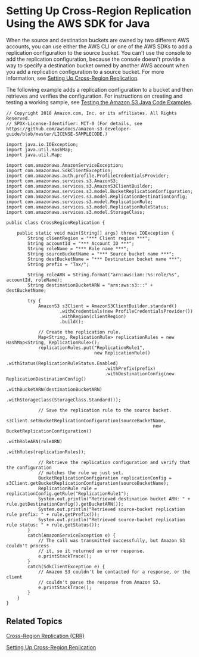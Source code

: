 # Setting Up Cross\-Region Replication Using the AWS SDK for Java<a name="crr-using-java"></a>

When the source and destination buckets are owned by two different AWS accounts, you can use either the AWS CLI or one of the AWS SDKs to add a replication configuration to the source bucket\. You can't use the console to add the replication configuration, because the console doesn't provide a way to specify a destination bucket owned by another AWS account when you add a replication configuration to a source bucket\. For more information, see [Setting Up Cross\-Region Replication](crr-how-setup.md)\. 

The following example adds a replication configuration to a bucket and then retrieves and verifies the configuration\. For instructions on creating and testing a working sample, see [Testing the Amazon S3 Java Code Examples](UsingTheMPJavaAPI.md#TestingJavaSamples)\. 

```
// Copyright 2018 Amazon.com, Inc. or its affiliates. All Rights Reserved.
// SPDX-License-Identifier: MIT-0 (For details, see https://github.com/awsdocs/amazon-s3-developer-guide/blob/master/LICENSE-SAMPLECODE.)

import java.io.IOException;
import java.util.HashMap;
import java.util.Map;

import com.amazonaws.AmazonServiceException;
import com.amazonaws.SdkClientException;
import com.amazonaws.auth.profile.ProfileCredentialsProvider;
import com.amazonaws.services.s3.AmazonS3;
import com.amazonaws.services.s3.AmazonS3ClientBuilder;
import com.amazonaws.services.s3.model.BucketReplicationConfiguration;
import com.amazonaws.services.s3.model.ReplicationDestinationConfig;
import com.amazonaws.services.s3.model.ReplicationRule;
import com.amazonaws.services.s3.model.ReplicationRuleStatus;
import com.amazonaws.services.s3.model.StorageClass;

public class CrossRegionReplication {

    public static void main(String[] args) throws IOException {
        String clientRegion = "*** Client region ***";
        String accountId = "*** Account ID ***";
        String roleName = "*** Role name ***";
        String sourceBucketName = "*** Source bucket name ***";
        String destBucketName = "*** Destination bucket name ***";
        String prefix = "Tax/";
        
        String roleARN = String.format("arn:aws:iam::%s:role/%s", accountId, roleName);
        String destinationBucketARN = "arn:aws:s3:::" + destBucketName;
   
        try {
            AmazonS3 s3Client = AmazonS3ClientBuilder.standard()
                    .withCredentials(new ProfileCredentialsProvider())
                    .withRegion(clientRegion)
                    .build();

            // Create the replication rule.
            Map<String, ReplicationRule> replicationRules = new HashMap<String, ReplicationRule>();
            replicationRules.put("ReplicationRule1",
                                 new ReplicationRule()
                                     .withStatus(ReplicationRuleStatus.Enabled)
                                     .withPrefix(prefix)
                                     .withDestinationConfig(new ReplicationDestinationConfig()
                                                                     .withBucketARN(destinationBucketARN)
                                                                     .withStorageClass(StorageClass.Standard)));
            
            // Save the replication rule to the source bucket.
            s3Client.setBucketReplicationConfiguration(sourceBucketName,
                                                       new BucketReplicationConfiguration()
                                                               .withRoleARN(roleARN)
                                                               .withRules(replicationRules));
    
            // Retrieve the replication configuration and verify that the configuration
            // matches the rule we just set.
            BucketReplicationConfiguration replicationConfig = s3Client.getBucketReplicationConfiguration(sourceBucketName);
            ReplicationRule rule = replicationConfig.getRule("ReplicationRule1");
            System.out.println("Retrieved destination bucket ARN: " + rule.getDestinationConfig().getBucketARN());
            System.out.println("Retrieved source-bucket replication rule prefix: " + rule.getPrefix());
            System.out.println("Retrieved source-bucket replication rule status: " + rule.getStatus());
        }
        catch(AmazonServiceException e) {
            // The call was transmitted successfully, but Amazon S3 couldn't process 
            // it, so it returned an error response.
            e.printStackTrace();
        }
        catch(SdkClientException e) {
            // Amazon S3 couldn't be contacted for a response, or the client
            // couldn't parse the response from Amazon S3.
            e.printStackTrace();
        }
    }
}
```

## Related Topics<a name="crr-using-java-related-topics"></a>

[Cross\-Region Replication \(CRR\)](crr.md)

[Setting Up Cross\-Region Replication](crr-how-setup.md)